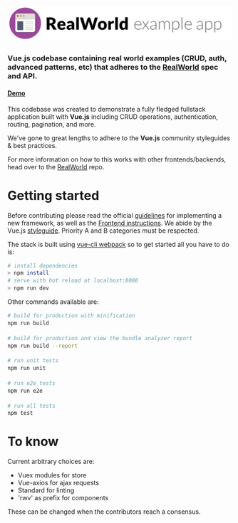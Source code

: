 # ![RealWorld Example App](./static/logo.png)

### Vue.js codebase containing real world examples (CRUD, auth, advanced patterns, etc) that adheres to the [RealWorld](https://github.com/gothinkster/realworld) spec and API.

#### [Demo](https://demo.realworld.io/#/)


This codebase was created to demonstrate a fully fledged fullstack application built with **Vue.js** including CRUD operations, authentication, routing, pagination, and more.

We've gone to great lengths to adhere to the **Vue.js** community styleguides & best practices.

For more information on how to this works with other frontends/backends, head over to the [RealWorld](https://github.com/gothinkster/realworld) repo.



# Getting started

Before contributing please read the official [guidelines](https://github.com/gothinkster/realworld/tree/master/spec) for implementing a new framework, as well as the [Frontend instructions](https://github.com/gothinkster/realworld-starter-kit/blob/master/FRONTEND_INSTRUCTIONS.md).
We abide by the Vue.js [styleguide](https://vuejs.org/v2/style-guide/index.html). Priority A and B categories must be respected.

The stack is built using [vue-cli webpack](https://github.com/vuejs-templates/webpack) so to get started all you have to do is:
``` bash
# install dependencies
> npm install
# serve with hot reload at localhost:8080
> npm run dev
```

Other commands available are:
``` bash
# build for production with minification
npm run build

# build for production and view the bundle analyzer report
npm run build --report

# run unit tests
npm run unit

# run e2e tests
npm run e2e

# run all tests
npm test
```

# To know

Current arbitrary choices are:
- Vuex modules for store
- Vue-axios for ajax requests
- Standard for linting
- 'rwv' as prefix for components

These can be changed when the contributors reach a consensus.
